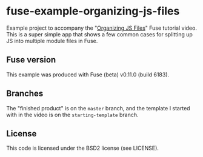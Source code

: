 # fuse-example-organizing-js-files
Example project to accompany the "[Organizing JS Files](https://youtu.be/DPUA1KVu-ks)" Fuse tutorial video. This is a super simple app that shows a few common cases for splitting up JS into multiple module files in Fuse.

## Fuse version
This example was produced with Fuse (beta) v0.11.0 (build 6183).

## Branches
The "finished product" is on the `master` branch, and the template I started with in the video is on the `starting-template` branch.

## License
This code is licensed under the BSD2 license (see LICENSE).
